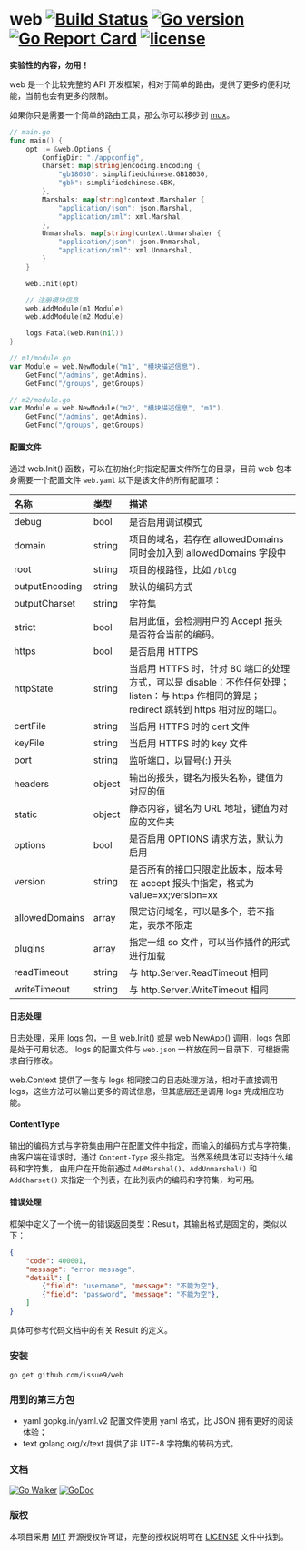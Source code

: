 web [![Build Status](https://travis-ci.org/issue9/web.svg?branch=master)](https://travis-ci.org/issue9/web)
[![Go version](https://img.shields.io/badge/Go-1.8-brightgreen.svg?style=flat)](https://golang.org)
[![Go Report Card](https://goreportcard.com/badge/github.com/issue9/web)](https://goreportcard.com/report/github.com/issue9/web)
[![license](https://img.shields.io/badge/license-MIT-brightgreen.svg?style=flat)](https://opensource.org/licenses/MIT)
======

**实验性的内容，勿用！**

web 是一个比较完整的 API 开发框架，相对于简单的路由，提供了更多的便利功能，当前也会有更多的限制。

如果你只是需要一个简单的路由工具，那么你可以移步到 [mux](https://github.com/issue9/mux)。

```go
// main.go
func main() {
    opt := &web.Options {
        ConfigDir: "./appconfig",
        Charset: map[string]encoding.Encoding {
            "gb18030": simplifiedchinese.GB18030,
            "gbk": simplifiedchinese.GBK,
        },
        Marshals: map[string]context.Marshaler {
            "application/json": json.Marshal,
            "application/xml": xml.Marshal,
        },
        Unmarshals: map[string]context.Unmarshaler {
            "application/json": json.Unmarshal,
            "application/xml": xml.Unmarshal,
        }
    }

    web.Init(opt)

    // 注册模块信息
    web.AddModule(m1.Module)
    web.AddModule(m2.Module)

    logs.Fatal(web.Run(nil))
}

// m1/module.go
var Module = web.NewModule("m1", "模块描述信息").
    GetFunc("/admins", getAdmins).
    GetFunc("/groups", getGroups)

// m2/module.go
var Module = web.NewModule("m2", "模块描述信息", "m1").
    GetFunc("/admins", getAdmins).
    GetFunc("/groups", getGroups)
```


#### 配置文件

通过 web.Init() 函数，可以在初始化时指定配置文件所在的目录，目前 web 包本身需要一个配置文件 `web.yaml`
以下是该文件的所有配置项：

| 名称            | 类型   | 描述
|:----------------|:-------|:-----
| debug           | bool   | 是否启用调试模式
| domain          | string | 项目的域名，若存在 allowedDomains 同时会加入到 allowedDomains 字段中
| root            | string | 项目的根路径，比如 `/blog`
| outputEncoding  | string | 默认的编码方式
| outputCharset   | string | 字符集
| strict          | bool   | 启用此值，会检测用户的 Accept 报头是否符合当前的编码。
| https           | bool   | 是否启用 HTTPS
| httpState       | string | 当启用 HTTPS 时，针对 80 端口的处理方式，可以是 disable：不作任何处理；listen：与 https 作相同的算是；redirect 跳转到 https 相对应的端口。
| certFile        | string | 当启用 HTTPS 时的 cert 文件
| keyFile         | string | 当启用 HTTPS 时的 key 文件
| port            | string | 监听端口，以冒号(:) 开头
| headers         | object | 输出的报头，键名为报头名称，键值为对应的值
| static          | object | 静态内容，键名为 URL 地址，键值为对应的文件夹
| options         | bool   | 是否启用 OPTIONS 请求方法，默认为启用
| version         | string | 是否所有的接口只限定此版本，版本号在 accept 报头中指定，格式为 value=xx;version=xx
| allowedDomains  | array  | 限定访问域名，可以是多个，若不指定，表示不限定
| plugins         | array  | 指定一组 so 文件，可以当作插件的形式进行加载
| readTimeout     | string | 与 http.Server.ReadTimeout 相同
| writeTimeout    | string | 与 http.Server.WriteTimeout 相同



#### 日志处理

日志处理，采用 [logs](https://github.com/issue9/logs) 包，一旦 web.Init() 或是 web.NewApp() 调用，logs 包即是处于可用状态。
logs 的配置文件与 `web.json` 一样放在同一目录下，可根据需求自行修改。

web.Context 提供了一套与 logs 相同接口的日志处理方法，相对于直接调用 logs，这些方法可以输出更多的调试信息，但其底层还是调用
logs 完成相应功能。


#### ContentType

输出的编码方式与字符集由用户在配置文件中指定，而输入的编码方式与字符集，
由客户端在请求时，通过 `Content-Type` 报头指定。当然系统具体可以支持什么编码和字符集，
由用户在开始前通过 `AddMarshal()`、`AddUnmarshal()` 和 `AddCharset()`
来指定一个列表，在此列表内的编码和字符集，均可用。



#### 错误处理

框架中定义了一个统一的错误返回类型：Result，其输出格式是固定的，类似以下：
```json
{
    "code": 400001,
    "message": "error message",
    "detail": [
        {"field": "username", "message": "不能为空"},
        {"field": "password", "message": "不能为空"},
    ]
}
```

具体可参考代码文档中的有关 Result 的定义。


### 安装

```shell
go get github.com/issue9/web
```


### 用到的第三方包

- yaml gopkg.in/yaml.v2 配置文件使用 yaml 格式，比 JSON 拥有更好的阅读体验；
- text golang.org/x/text 提供了非 UTF-8 字符集的转码方式。


### 文档

[![Go Walker](https://gowalker.org/api/v1/badge)](http://gowalker.org/github.com/issue9/web)
[![GoDoc](https://godoc.org/github.com/issue9/web?status.svg)](https://godoc.org/github.com/issue9/web)


### 版权

本项目采用 [MIT](https://opensource.org/licenses/MIT) 开源授权许可证，完整的授权说明可在 [LICENSE](LICENSE) 文件中找到。
